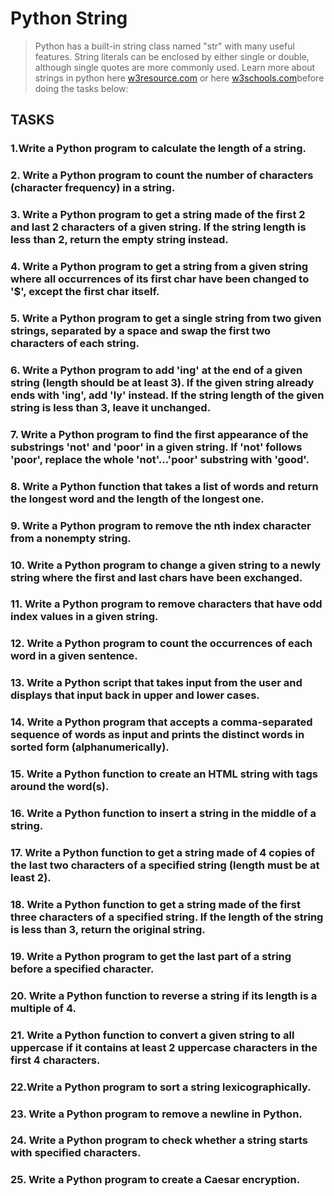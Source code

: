 # Python String
> Python has a built-in string class named "str" with many useful features. String literals can be enclosed by either single or double, although single quotes are more commonly used.
> Learn more about strings in python here <a href="https://www.w3resource.com/python/python-string.php">w3resource.com</a> or here <a href="https://www.w3schools.com/python/python_strings.asp">w3schools.com</a>before
doing the tasks below:

## TASKS

### 1.Write a Python program to calculate the length of a string.
### 2. Write a Python program to count the number of characters (character frequency) in a string.
### 3. Write a Python program to get a string made of the first 2 and last 2 characters of a given string. If the string length is less than 2, return the empty string instead.
### 4. Write a Python program to get a string from a given string where all occurrences of its first char have been changed to '$', except the first char itself.
### 5. Write a Python program to get a single string from two given strings, separated by a space and swap the first two characters of each string.
### 6. Write a Python program to add 'ing' at the end of a given string (length should be at least 3). If the given string already ends with 'ing', add 'ly' instead. If the string length of the given string is less than 3, leave it unchanged.
### 7. Write a Python program to find the first appearance of the substrings 'not' and 'poor' in a given string. If 'not' follows 'poor', replace the whole 'not'...'poor' substring with 'good'.
### 8. Write a Python function that takes a list of words and return the longest word and the length of the longest one.
### 9. Write a Python program to remove the nth index character from a nonempty string.
### 10. Write a Python program to change a given string to a newly string where the first and last chars have been exchanged.
### 11. Write a Python program to remove characters that have odd index values in a given string.
### 12. Write a Python program to count the occurrences of each word in a given sentence.
### 13. Write a Python script that takes input from the user and displays that input back in upper and lower cases.
### 14. Write a Python program that accepts a comma-separated sequence of words as input and prints the distinct words in sorted form (alphanumerically).
### 15. Write a Python function to create an HTML string with tags around the word(s).
### 16. Write a Python function to insert a string in the middle of a string.
### 17. Write a Python function to get a string made of 4 copies of the last two characters of a specified string (length must be at least 2).
### 18. Write a Python function to get a string made of the first three characters of a specified string. If the length of the string is less than 3, return the original string.
### 19. Write a Python program to get the last part of a string before a specified character.
### 20. Write a Python function to reverse a string if its length is a multiple of 4.
### 21. Write a Python function to convert a given string to all uppercase if it contains at least 2 uppercase characters in the first 4 characters.
### 22.Write a Python program to sort a string lexicographically.
### 23. Write a Python program to remove a newline in Python.
### 24. Write a Python program to check whether a string starts with specified characters.
### 25. Write a Python program to create a Caesar encryption.
